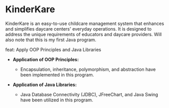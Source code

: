 # KinderKare
KinderKare is an easy-to-use childcare management system that enhances and simplifies daycare centers' everyday operations. It is designed to address the unique requirements of educators and daycare providers. Will also note that this is my first Java program.

feat: Apply OOP Principles and Java Libraries

- **Application of OOP Principles:**
  - Encapsulation, inheritance, polymorphism, and abstraction have been implemented in this program.

- **Application of Java Libraries:**
  - Java Database Connectivity (JDBC), JFreeChart, and Java Swing have been utilized in this program.
